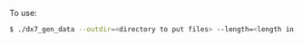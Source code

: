 To use:

```bash
$ ./dx7_gen_data --outdir=<directory to put files> --length=<length in seconds> --num=<num samples to generate>
```
